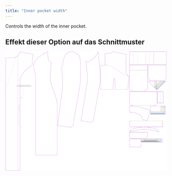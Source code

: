 ```yaml
---
title: "Inner pocket width"
---
```


Controls the width of the inner pocket.

## Effekt dieser Option auf das Schnittmuster

![This image shows the effect of this option by superimposing several variants that have a different value for this option](carlita_innerpocketwidth_sample.svg "Effect of this option on the pattern")
